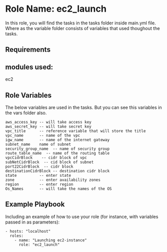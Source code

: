 Role Name: ec2_launch
=========

In this role, you will find the tasks in the tasks folder inside main.yml file. Where as the variable folder consists of variables that used thoughout the tasks.

Requirements
------------
## modules used:
ec2

Role Variables
--------------
The  below variables are used in the tasks. But you can see this variables in the vars folder also.
```
aws_access_key -- will take access key
aws_secret_key -- will take secret key
vpc_title      -- reference variable that will store the title
vpc_name       -- name of the vpc
igw_name       -- name of the internet gateway
subnet_name    name of subnet
security_group_name  -- name of security group
route_table_name  -- name of the routing table
vpcCidrBlock    -- cidr block of vpc
subNetCidrBlock  -- cid block of subnet
port22CidrBlock  -- cidr block
destinationCidrBlock -- destination cidr block
state          -- enter state
zone           -- enter availability zones
region         -- enter region
Os_Names       -- will take the names of the OS

```


Example Playbook
----------------

Including an example of how to use your role (for instance, with variables passed in as parameters):

    - hosts: "localhost"
      roles:
        - name: "Launching ec2-instance"
          role: "ec2_launch"

